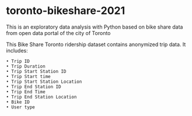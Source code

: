 # toronto-bikeshare-2021

This is an exploratory data analysis with Python based on bike share data from open data portal of the city of Toronto

This Bike Share Toronto ridership dataset contains anonymized trip data. It includes:

	• Trip ID
	• Trip Duration
	• Trip Start Station ID
	• Trip Start time
	• Trip Start Station Location
	• Trip End Station ID
	• Trip End Time
	• Trip End Station Location
	• Bike ID
	• User type
